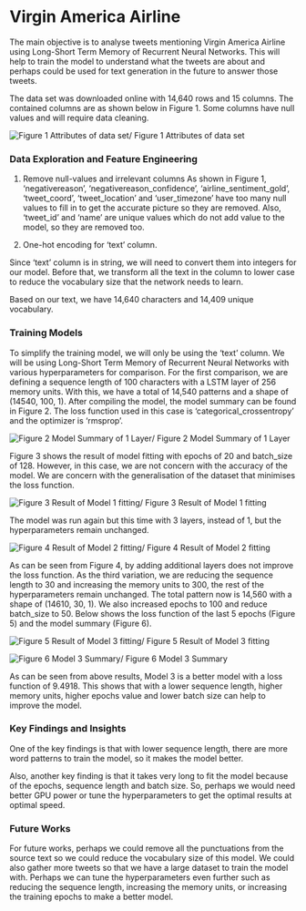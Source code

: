 # Virgin America Airline
The main objective is to analyse tweets mentioning Virgin America Airline using Long-Short Term Memory of Recurrent Neural Networks.  This will help to train the model to understand what the tweets are about and perhaps could be used for text generation in the future to answer those tweets.

The data set was downloaded online with 14,640 rows and 15 columns. The contained columns are as shown below in Figure 1. Some columns have null values and will require data cleaning.

![Figure 1 Attributes of data set](https://github.com/cweien3008/portfolio/blob/main/Virgin%20America%20Airline/Figures/Picture%201.png)/
Figure 1 Attributes of data set

### Data Exploration and Feature Engineering
1. Remove null-values and irrelevant columns
As shown in Figure 1, ‘negativereason’, ‘negativereason_confidence’, ‘airline_sentiment_gold’, ‘tweet_coord’, ‘tweet_location’ and ‘user_timezone’ have too many null values to fill in to get the accurate picture so they are removed. Also, ‘tweet_id’ and ‘name’ are unique values which do not add value to the model, so they are removed too.

2. One-hot encoding for ‘text’ column.

Since ‘text’ column is in string, we will need to convert them into integers for our model. Before that, we transform all the text in the column to lower case to reduce the vocabulary size that the network needs to learn. 

Based on our text, we have 14,640 characters and 14,409 unique vocabulary. 

### Training Models
To simplify the training model, we will only be using the ‘text’ column. We will be using Long-Short Term Memory of Recurrent Neural Networks with various hyperparameters for comparison.
For the first comparison, we are defining a sequence length of 100 characters with a LSTM layer of 256 memory units. With this, we have a total of 14,540 patterns and a shape of (14540, 100, 1). After compiling the model, the model summary can be found in Figure 2. The loss function used in this case is ‘categorical_crossentropy’ and the optimizer is ‘rmsprop’.
 
![Figure 2 Model Summary of 1 Layer](https://github.com/cweien3008/portfolio/blob/main/Virgin%20America%20Airline/Figures/Picture%202.png)/
Figure 2 Model Summary of 1 Layer

Figure 3 shows the result of model fitting with epochs of 20 and batch_size of 128. However, in this case, we are not concern with the accuracy of the model. We are concern with the generalisation of the dataset that minimises the loss function.
 
![Figure 3 Result of Model 1 fitting](https://github.com/cweien3008/portfolio/blob/main/Virgin%20America%20Airline/Figures/Picture%203.png)/
Figure 3 Result of Model 1 fitting

The model was run again but this time with 3 layers, instead of 1, but the hyperparameters remain unchanged.
 
![Figure 4 Result of Model 2 fitting](https://github.com/cweien3008/portfolio/blob/main/Virgin%20America%20Airline/Figures/Picture%204.png)/
Figure 4 Result of Model 2 fitting

As can be seen from Figure 4, by adding additional layers does not improve the loss function.
As the third variation, we are reducing the sequence length to 30 and increasing the memory units to 300, the rest of the hyperparameters remain unchanged. The total pattern now is 14,560 with a shape of (14610, 30, 1). We also increased epochs to 100 and reduce batch_size to 50. Below shows the loss function of the last 5 epochs (Figure 5) and the model summary (Figure 6).
 
![Figure 5 Result of Model 3 fitting](https://github.com/cweien3008/portfolio/blob/main/Virgin%20America%20Airline/Figures/Picture%205.png)/
Figure 5 Result of Model 3 fitting
 
![Figure 6 Model 3 Summary](https://github.com/cweien3008/portfolio/blob/main/Virgin%20America%20Airline/Figures/Picture%206.png)/
Figure 6 Model 3 Summary

As can be seen from above results, Model 3 is a better model with a loss function of 9.4918. This shows that with a lower sequence length, higher memory units, higher epochs value and lower batch size can help to improve the model. 

### Key Findings and Insights
One of the key findings is that with lower sequence length, there are more word patterns to train the model, so it makes the model better. 

Also, another key finding is that it takes very long to fit the model because of the epochs, sequence length and batch size. So, perhaps we would need better GPU power or tune the hyperparameters to get the optimal results at optimal speed. 

### Future Works
For future works, perhaps we could remove all the punctuations from the source text so we could reduce the vocabulary size of this model. We could also gather more tweets so that we have a large dataset to train the model with.
Perhaps we can tune the hyperparameters even further such as reducing the sequence length, increasing the memory units, or increasing the training epochs to make a better model.
